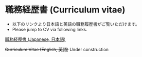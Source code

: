 # 職務経歴書 (Curriculum vitae)

 - 以下のリンクより日本語と英語の職務履歴書がご覧いただけます。
 - Please jump to CV via following links.


[職務経歴書 (Japanese, 日本語)](JA.md)

~~Curriculum Vitae (English, 英語)~~ Under construction

